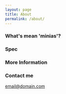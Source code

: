 ```yaml
---
layout: page
title: About
permalink: /about/
---
```


### What's mean 'minias'?

### Spec

### More Information

### Contact me

[email@domain.com](mailto:email@domain.com)
